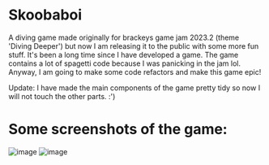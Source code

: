 # Skoobaboi
A diving game made originally for brackeys game jam 2023.2 (theme 'Diving Deeper') but now I am releasing it to the public with some more fun stuff.
It's been a long time since I have developed a game. The game contains a lot of spagetti code because I was panicking in the jam lol.
Anyway, I am going to make some code refactors and make this game epic!

Update:
I have made the main components of the game pretty tidy so now I will not touch the other parts. :')

# Some screenshots of the game:
![image](https://github.com/RaghavGohil/skoobaboi/assets/71706645/28a6ec0a-d4fd-4360-9ec3-e9e7b2545068)
![image](https://github.com/RaghavGohil/skoobaboi/assets/71706645/49174b72-7a0c-4bbd-9fee-98ac26b63b53)

